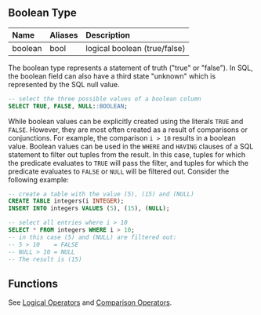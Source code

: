 
## Boolean Type

| Name | Aliases | Description |
|:---|:---|:---|
| boolean | bool | logical boolean (true/false) |

The boolean type represents a statement of truth ("true" or "false"). In SQL, the boolean field can also have a third state "unknown" which is represented by the SQL null value.

```sql
-- select the three possible values of a boolean column
SELECT TRUE, FALSE, NULL::BOOLEAN;
```

While boolean values can be explicitly created using the literals `TRUE` and `FALSE`. However, they are most often created as a result of comparisons or conjunctions. For example, the comparison `i > 10` results in a boolean value. Boolean values can be used in the `WHERE` and `HAVING` clauses of a SQL statement to filter out tuples from the result. In this case, tuples for which the predicate evaluates to `TRUE` will pass the filter, and tuples for which the predicate evaluates to `FALSE` or `NULL` will be filtered out. Consider the following example:

```sql
-- create a table with the value (5), (15) and (NULL)
CREATE TABLE integers(i INTEGER);
INSERT INTO integers VALUES (5), (15), (NULL);

-- select all entries where i > 10
SELECT * FROM integers WHERE i > 10;
-- in this case (5) and (NULL) are filtered out:
-- 5 > 10    = FALSE
-- NULL > 10 = NULL
-- The result is (15)
```

## Functions
See [Logical Operators](https://www.duckdb.org/docs/current/sql/functions/logical_operators) and [Comparison Operators](../functions/comparison_operators).